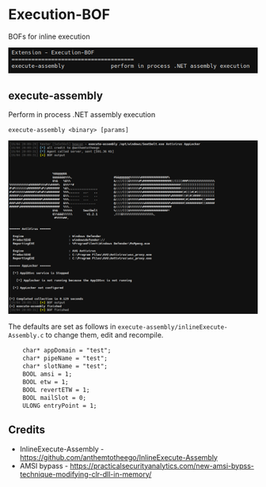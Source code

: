 # Execution-BOF

BOFs for inline execution

![](./_img/01.png)

## execute-assembly

Perform in process .NET assembly execution

```
execute-assembly <binary> [params]
```

![](./_img/02.png)

The defaults are set as follows in `execute-assembly/inlineExecute-Assembly.c` to change them, edit and recompile.

```
	char* appDomain = "test";
	char* pipeName = "test";
	char* slotName = "test";
	BOOL amsi = 1;
	BOOL etw = 1;
	BOOL revertETW = 1;
	BOOL mailSlot = 0;
	ULONG entryPoint = 1;
```



## Credits

* InlineExecute-Assembly - https://github.com/anthemtotheego/InlineExecute-Assembly
* AMSI bypass - https://practicalsecurityanalytics.com/new-amsi-bypss-technique-modifying-clr-dll-in-memory/